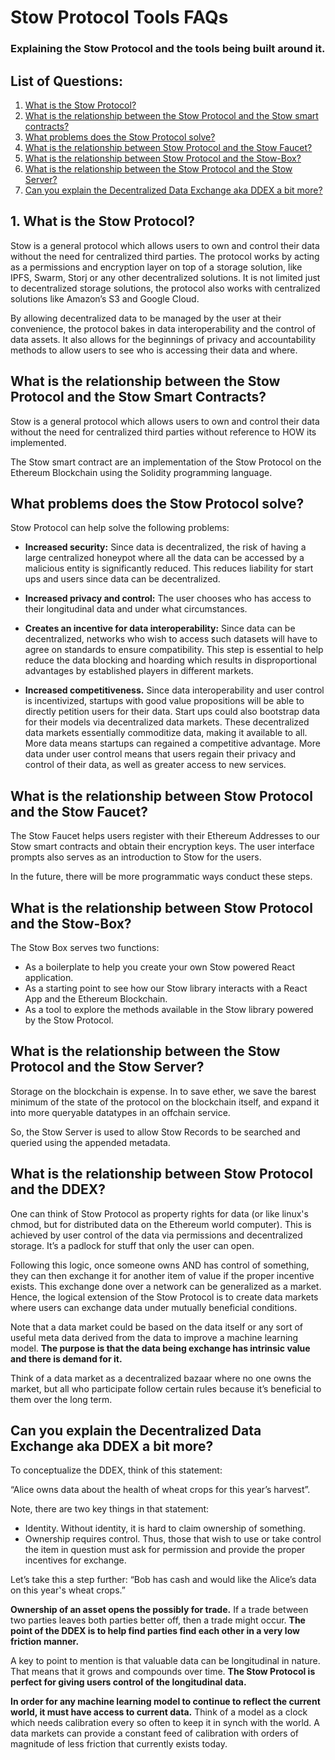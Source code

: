 # Stow Protocol Tools FAQs

### Explaining the Stow Protocol and the tools being built around it.

## List of Questions:
1. [What is the Stow Protocol?](#1-what-is-the-stow-protocol)
2. [What is the relationship between the Stow Protocol and the Stow smart contracts?](#what-is-the-relationship-between-the-stow-protocol-and-the-stow-smart-contracts)
3. [What problems does the Stow Protocol solve?](#what-problems-does-the-stow-protocol-solve)
4. [What is the relationship between Stow Protocol and the Stow Faucet?](#what-is-the-relationship-between-stow-protocol-and-the-stow-faucet)
5. [What is the relationship between Stow Protocol and the Stow-Box?](#what-is-the-relationship-between-stow-protocol-and-the-stow-box)
6. [What is the relationship between the Stow Protocol and the Stow Server?](#what-is-the-relationship-between-the-stow-protocol-and-the-stow-server)
7. [Can you explain the Decentralized Data Exchange aka DDEX a bit more?](#can-you-explain-the-decentralized-data-exchange-aka-ddex-a-bit-more)


## 1. What is the Stow Protocol?
Stow is a general protocol which allows users to own and control their data without the need for centralized third parties. The protocol works by acting as a permissions and encryption layer on top of a storage solution, like IPFS, Swarm, Storj or any other decentralized solutions. It is not limited just to decentralized storage solutions, the protocol also works with centralized solutions like Amazon’s S3 and Google Cloud.

By allowing decentralized data to be managed by the user at their convenience, the protocol bakes in data interoperability and the control of data assets. It also allows for the beginnings of privacy and accountability methods to allow users to see who is accessing their data and where.


## What is the relationship between the Stow Protocol and the Stow Smart Contracts?
Stow is a general protocol which allows users to own and control their data without the need for centralized third parties without reference to HOW its implemented.

The Stow smart contract are an implementation of the Stow Protocol on the Ethereum Blockchain using the Solidity programming language.


## What problems does the Stow Protocol solve?
Stow Protocol can help solve the following problems:

- **Increased security:** Since data is decentralized, the risk of having a large centralized honeypot where all the data can be accessed by a malicious entity is significantly reduced. This reduces liability for start ups and users since data can be decentralized.

- **Increased privacy and control:** The user chooses who has access to their longitudinal data and under what circumstances.

- **Creates an incentive for data interoperability:** Since data can be decentralized, networks who wish to access such datasets will have to agree on standards to ensure compatibility. This step is essential to help reduce the data blocking and hoarding which results in disproportional advantages by established players in different markets.

- **Increased competitiveness.** Since data interoperability and user control is incentivized, startups with good value propositions will be able to directly petition users for their data. Start ups could also bootstrap data for their models via decentralized data markets. These decentralized data markets essentially commoditize data, making it available to all. More data means startups can regained a competitive advantage. More data under user control means that users regain their privacy and control of their data, as well as greater access to new services.


## What is the relationship between Stow Protocol and the Stow Faucet?
The Stow Faucet helps users register with their Ethereum Addresses to our Stow smart contracts and obtain their encryption keys. The user interface prompts also serves as an introduction to Stow for the users.

In the future, there will be more programmatic ways conduct these steps.


## What is the relationship between Stow Protocol and the Stow-Box?
The Stow Box serves two functions:
- As a boilerplate to help you create your own Stow powered React application.
- As a starting point to see how our Stow library interacts with a React App and the Ethereum Blockchain.
- As a tool to explore the methods available in the Stow library powered by the Stow Protocol.


## What is the relationship between the Stow Protocol and the Stow Server?
Storage on the blockchain is expense. In to save ether, we save the barest minimum of the state of the protocol on the blockchain itself, and expand it into more queryable datatypes in an offchain service.

So, the Stow Server is used to allow Stow Records to be searched and queried using the appended metadata.


## What is the relationship between Stow Protocol and the DDEX?
One can think of Stow Protocol as property rights for data (or like linux's chmod, but for distributed data on the Ethereum world computer). This is achieved by user control of the data via permissions and decentralized storage. It’s a padlock for stuff that only the user can open.

Following this logic, once someone owns AND has control of something, they can then exchange it for another item of value if the proper incentive exists. This exchange done over a network can be generalized as a market. Hence, the logical extension of the Stow Protocol is to create data markets where users can exchange data under mutually beneficial conditions.

Note that a data market could be based on the data itself or any sort of useful meta data derived from the data to improve a machine learning model. **The purpose is that the data being exchange has intrinsic value and there is demand for it.**

Think of a data market as a decentralized bazaar where no one owns the market, but all who participate follow certain rules because it’s beneficial to them over the long term.


## Can you explain the Decentralized Data Exchange aka DDEX a bit more?
To conceptualize the DDEX, think of this statement:

“Alice owns data about the health of wheat crops for this year’s harvest”.

Note, there are two key things in that statement:

- Identity. Without identity, it is hard to claim ownership of something.
- Ownership requires control. Thus, those that wish to use or take control the item in question must ask for permission and provide the proper incentives for exchange.

Let’s take this a step further:
“Bob has cash and would like the Alice’s data on this year's wheat crops.”

**Ownership of an asset opens the possibly for trade.**
If a trade between two parties leaves both parties better off, then a trade might occur. **The point of the DDEX is to help find parties find each other in a very low friction manner.**

A key to point to mention is that valuable data can be longitudinal in nature. That means that it grows and compounds over time. **The Stow Protocol is perfect for giving users control of the longitudinal data.**

**In order for any machine learning model to continue to reflect the current world, it must have access to current data.** Think of a model as a clock which needs calibration every so often to keep it in synch with the world. A data markets can provide a constant feed of calibration with orders of magnitude of less friction that currently exists today.

